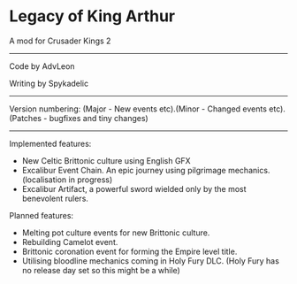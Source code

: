 # Legacy of King Arthur
A mod for Crusader Kings 2

-------------------------------------------------------------

Code by AdvLeon

Writing by Spykadelic

-------------------------------------------------------------

Version numbering: (Major - New events etc).(Minor - Changed events etc).(Patches - bugfixes and tiny changes)

-------------------------------------------------------------

Implemented features:
- New Celtic Brittonic culture using English GFX
- Excalibur Event Chain. An epic journey using pilgrimage mechanics. (localisation in progress)
- Excalibur Artifact, a powerful sword wielded only by the most benevolent rulers.

Planned features:
- Melting pot culture events for new Brittonic culture.
- Rebuilding Camelot event.
- Brittonic coronation event for forming the Empire level title.
- Utilising bloodline mechanics coming in Holy Fury DLC. (Holy Fury has no release day set so this might be a while)
